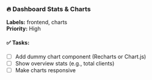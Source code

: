 ### 🔥 Dashboard Stats & Charts
**Labels:** frontend, charts  
**Priority:** High

#### ✅ Tasks:
- [ ] Add dummy chart component (Recharts or Chart.js)
- [ ] Show overview stats (e.g., total clients)
- [ ] Make charts responsive

